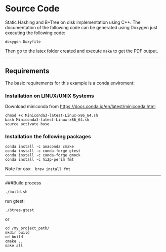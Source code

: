 # Source Code


Static Hashing and B+Tree on disk implementation using C++. The documentation of the following code can be generated using Doxygen just executing the following code:

```
doxygen Doxyfile
```

Then go to the latex folder created and execute `make` to get the PDF output.

----

## Requirements

The basic requirements for this example is a conda enviroment:

### Installation on LINUX/UNIX Systems

Download miniconda from https://docs.conda.io/en/latest/miniconda.html

```
chmod +x Miniconda3-latest-Linux-x86_64.sh
bash Miniconda3-latest-Linux-x86_64.sh
source activate base
```

### Installation the following packages

```
conda install -c anaconda cmake
conda install -c conda-forge gtest
conda install -c conda-forge gmock
conda install -c hi2p-perim fmt
```

Note for osx:
` brew install fmt`

-------------
###Build process

```
./build.sh
```

run gtest:
```
./btree-gtest
```

or

```
cd /my_project_path/
mkdir build
cd build
cmake ..
make all
```
